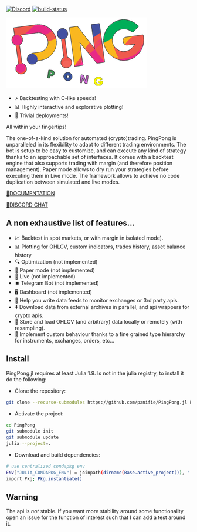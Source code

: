 [![Discord](https://img.shields.io/discord/1079307635934904370)](https://discord.gg/xDeBmSzDUr) [![build-status](https://github.com/panifie/PingPong.jl/actions/workflows/docs.yml/badge.svg?branch=master)](https://panifie.github.io/PingPong.jl/)

![Ping Pong](./docs/pingponglogo-384.png)

- :zap: Backtesting with C-like speeds!
- :bar_chart: Highly interactive and explorative plotting!
- :rocket: Trivial deployments!

All within your fingertips!

The one-of-a-kind solution for automated (crypto)trading. PingPong is unparalleled in its flexibility to adapt to different trading environments. The bot is setup to be easy to customize, and can execute any kind of strategy thanks to an approachable set of interfaces. It comes with a backtest engine that also supports trading with margin (and therefore position management). Paper mode allows to dry run your strategies before executing them in Live mode. The framework allows to achieve no code duplication between simulated and live modes.

[:book:DOCUMENTATION](https://panifie.github.io/PingPong.jl/)

[:speech_balloon:DISCORD CHAT](https://discord.gg/xDeBmSzDUr)

## A non exhaustive list of features...
- :chart_with_upwards_trend: Backtest in spot markets, or with margin in isolated mode).
- :bar_chart: Plotting for OHLCV, custom indicators, trades history, asset balance history
- :mag: Optimization (not implemented)
- :page_facing_up: Paper mode (not implemented)
- :red_circle: Live (not implemented)
- :stop_button: Telegram Bot (not implemented)
- :desktop_computer: Dashboard (not implemented)
- :satellite: Help you write data feeds to monitor exchanges or 3rd party apis.
- :arrow_down: Download data from external archives in parallel, and api wrappers for crypto apis.
- :floppy_disk: Store and load OHLCV (and arbitrary) data locally or remotely (with resampling).
- :wrench: Implement custom behaviour thanks to a fine grained type hierarchy for instruments, exchanges, orders, etc...


## Install
PingPong.jl requires at least Julia 1.9. Is not in the julia registry, to install it do the following:

- Clone the repository:
```bash
git clone --recurse-submodules https://github.com/panifie/PingPong.jl PingPong
```
- Activate the project:
```bash
cd PingPong
git submodule init
git submodule update
julia --project=.
```
- Download and build dependencies:
```bash
# use centralized condapkg env
ENV["JULIA_CONDAPKG_ENV"] = joinpath(dirname(Base.active_project()), ".conda")
import Pkg; Pkg.instantiate()
```

## Warning
The api is *not* stable. If you want more stability around some functionality open an issue for the function of interest such that I can add a test around it. 

